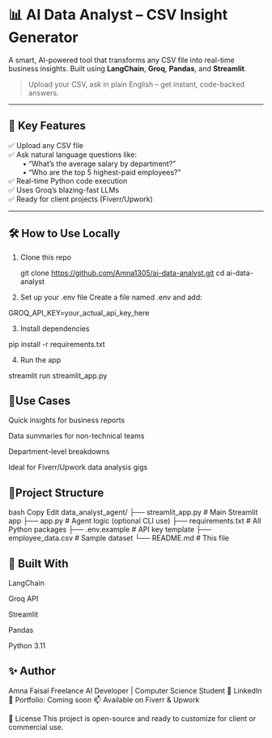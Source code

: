 # 📊 AI Data Analyst – CSV Insight Generator

A smart, AI-powered tool that transforms any CSV file into real-time business insights. Built using **LangChain**, **Groq**, **Pandas**, and **Streamlit**.

> Upload your CSV, ask in plain English – get instant, code-backed answers.

---

## 🚀 Key Features

✅ Upload any CSV file  
✅ Ask natural language questions like:  
  • “What’s the average salary by department?”  
  • “Who are the top 5 highest-paid employees?”  
✅ Real-time Python code execution  
✅ Uses Groq’s blazing-fast LLMs  
✅ Ready for client projects (Fiverr/Upwork)

---

## 🛠️ How to Use Locally

1. Clone this repo 
  
   git clone https://github.com/Amna1305/ai-data-analyst.git
   cd ai-data-analyst


2. Set up your .env file
Create a file named .env and add:

GROQ_API_KEY=your_actual_api_key_here

3. Install dependencies

pip install -r requirements.txt

4. Run the app


streamlit run streamlit_app.py

## 🎯Use Cases
Quick insights for business reports

Data summaries for non-technical teams

Department-level breakdowns

Ideal for Fiverr/Upwork data analysis gigs

## 📁Project Structure
bash
Copy
Edit
data_analyst_agent/
├── streamlit_app.py       # Main Streamlit app
├── app.py                 # Agent logic (optional CLI use)
├── requirements.txt       # All Python packages
├── .env.example           # API key template
├── employee_data.csv      # Sample dataset
└── README.md              # This file

## 🧠 Built With
LangChain

Groq API

Streamlit

Pandas

Python 3.11

## ✨ Author
Amna Faisal
Freelance AI Developer | Computer Science Student
🔗 LinkedIn
💼 Portfolio: Coming soon
📫 Available on Fiverr & Upwork

📎 License
This project is open-source and ready to customize for client or commercial use.